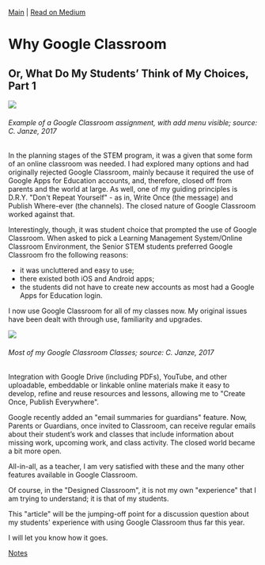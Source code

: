 [Main](./readme.md) | [Read on Medium](https://medium.com/designed-classroom/why-i-use-google-classroom-b2a987de6536)

# Why Google Classroom
## Or, What Do My Students’ Think of My Choices, Part 1

![](https://cdn-images-1.medium.com/max/1000/1*tPj5qqXIGm3mHztDfa1ODw.png)
###### Example of a Google Classroom assignment, with add menu visible; source: C. Janze, 2017

In the planning stages of the STEM program, it was a given that some form of an online classroom was needed.  I had explored many options and had originally rejected Google Classroom, mainly because it required the use of Google Apps for Education accounts, and, therefore, closed off from parents and the world at large. As well, one of my guiding principles is D.R.Y. "Don't Repeat Yourself" - as in, Write Once (the message) and Publish Where-ever (the channels).  The closed nature of Google Classroom worked against that.  

Interestingly, though, it was student choice that prompted the use of Google Classroom.  When asked to pick a Learning Management System/Online Classroom Environment, the Senior STEM students preferred Google Classroom fro the following reasons:

* it was uncluttered and easy to use; 
* there existed both iOS and Android apps;
* the students did not have to create new accounts as most had a Google Apps for Education login.

I now use Google Classroom for all of my classes now. My original issues have been dealt with through use, familiarity and upgrades.

![](https://cdn-images-1.medium.com/max/600/1*ffdM5CMUU-TL5fo5ui9M-A.png)
###### Most of my Google Classroom Classes; source: C. Janze, 2017

Integration with Google Drive (including PDFs), YouTube, and other uploadable, embeddable or linkable online materials make it easy to develop, refine and reuse resources and lessons, allowing me to "Create Once, Publish Everywhere".

Google recently added an "email summaries for guardians" feature.  Now, Parents or Guardians, once invited to Classroom, can receive regular emails about their student’s work and classes that include information about missing work, upcoming work, and class activity. The closed world became a bit more open.

All-in-all, as a teacher, I am very satisfied with these and the many other features available in Google Classroom.

Of course, in the "Designed Classroom", it is not my own "experience" that I am trying to understand; it is that of my students.  

This "article" will be the jumping-off point for a discussion question about my students' experience with using Google Classroom thus far this year.      

I will let you know how it goes.

[Notes](001-notes.md)
